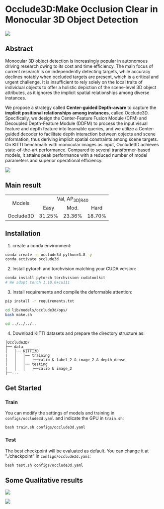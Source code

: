# Occlude3D:Make Occlusion Clear in Monocular 3D Object Detection

![](C:\Users\13908\Desktop\Occulde3D\Imgs\Fig1.png)

## Abstract

Monocular 3D object detection is increasingly popular in autonomous driving research owing to its cost and time efficiency. The main focus of current research is on independently detecting targets, while accuracy declines notably when occluded targets are present, which is a critical and urgent challenge. It is insufficient to rely solely on the local traits of individual objects to offer a holistic depiction of the scene-level 3D object attributes, as it ignores the implicit spatial relationships among diverse instances.

We propose a strategy called **Center-guided Depth-aware** to capture the **implicit positional relationships among instances**, called Occlude3D. Specifically, we design the Center-Feature Fusion Module (CFM) and Decoupled Depth-Feature Module (DDFM) to process the input visual feature and depth feature into learnable queries, and we utilize a Center-guided decoder to facilitate depth interaction between objects and scene information, thus deriving implicit spatial constraints among scene targets. On KITTI benchmark with monocular images as input, Occlude3D achieves state-of-the-art performance. Compared to several transformer-based models, it attains peak performance with a reduced number of model parameters and superior operational efficiency.

![](C:\Users\13908\Desktop\Occulde3D\Imgs\Fig2.png)

## Main result

<table>
    <tr>
        <td rowspan="2",div align="center">Models</td>
        <td colspan="3",div align="center">Val, AP<sub>3D|R40</sub></td>   
    </tr>
    <tr>
        <td div align="center">Easy</td> 
        <td div align="center">Mod.</td> 
        <td div align="center">Hard</td> 
    </tr>
    <tr>
        <td rowspan="4",div align="center">Occlude3D</td>
        <td div align="center">31.25%</td> 
        <td div align="center">23.36%</td> 
        <td div align="center">18.70%</td> 
    </tr>  
</table>



## Installation

1. create a conda environment:

```bash
conda create -n occlude3d python=3.8 -y
conda activate occlude3d
```

2. Install pytorch and torchvision matching your CUDA version:

```bash
conda install pytorch torchvision cudatoolkit
# We adopt torch 1.10.0+cu111
```

3. Install requirements and compile the deformable attention:

```bash
pip install -r requirements.txt

cd lib/models/occlude3d/ops/
bash make.sh

cd ../../../..
```

4. Download KITTI datasets and prepare the directory structure as:

```
│Occlude3D/
├── data
│   │── KITTI3D
|   │   │── training
|   │   │   ├──calib & label_2 & image_2 & depth_dense
|   │   │── testing
|   │   │   ├──calib & image_2
├──...
```



## Get Started

### Train

You can modify the settings of models and training in `configs/occlude3d.yaml` and indicate the GPU in `train.sh`:

    bash train.sh configs/occlude3d.yaml 

### Test

The best checkpoint will be evaluated as default. You can change it at "./checkpoint" in `configs/occlude3d.yaml`:

```
bash test.sh configs/occlude3d.yaml
```



## Some Qualitative results

![](C:\Users\13908\Desktop\Occulde3D\Imgs\Fig3.png)



![](C:\Users\13908\Desktop\Occulde3D\Imgs\Fig4.png)